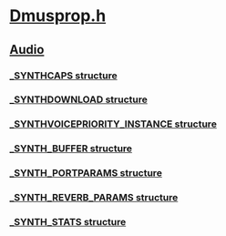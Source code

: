 # [Dmusprop.h](index.md)
## [Audio](../_audio/index.md)
### [_SYNTHCAPS structure](../dmusprop/ns-dmusprop-_synthcaps.md)
### [_SYNTHDOWNLOAD structure](../dmusprop/ns-dmusprop-_synthdownload.md)
### [_SYNTHVOICEPRIORITY_INSTANCE structure](../dmusprop/ns-dmusprop-_synthvoicepriority_instance.md)
### [_SYNTH_BUFFER structure](../dmusprop/ns-dmusprop-_synth_buffer.md)
### [_SYNTH_PORTPARAMS structure](../dmusprop/ns-dmusprop-_synth_portparams.md)
### [_SYNTH_REVERB_PARAMS structure](../dmusprop/ns-dmusprop-_synth_reverb_params.md)
### [_SYNTH_STATS structure](../dmusprop/ns-dmusprop-_synth_stats.md)
